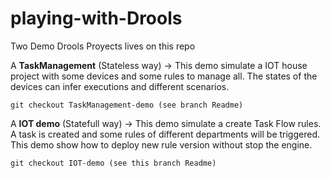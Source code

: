 # playing-with-Drools
Two Demo Drools Proyects lives on this repo

A **TaskManagement** (Stateless way) -> This demo simulate a IOT house project with some devices and some rules to manage all. The states of the devices can infer executions and different scenarios. 
```
git checkout TaskManagement-demo (see branch Readme)
```
A **IOT demo** (Statefull way) -> This demo simulate a create Task Flow rules. A task is created and some rules of different departments will be triggered. This demo show how to deploy new rule version without stop the engine.
```
git checkout IOT-demo (see this branch Readme)
```